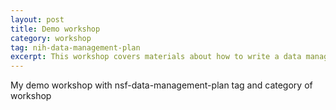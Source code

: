 ```yaml
---
layout: post
title: Demo workshop
category: workshop
tag: nih-data-management-plan
excerpt: This workshop covers materials about how to write a data management plan for an NSF grant
---
```


My demo workshop with nsf-data-management-plan tag and category of workshop